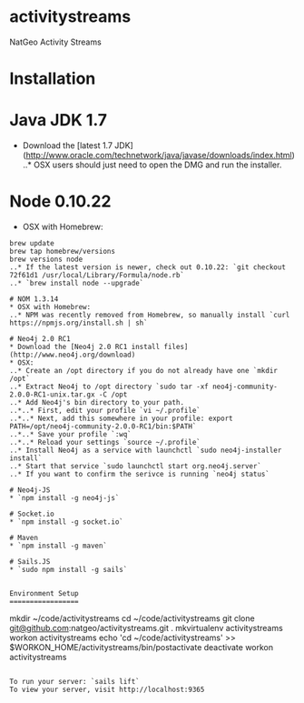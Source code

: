 activitystreams
===============

NatGeo Activity Streams


Installation
============

# Java JDK 1.7
* Download the [latest 1.7 JDK] (http://www.oracle.com/technetwork/java/javase/downloads/index.html)
..* OSX users should just need to open the DMG and run the installer.

# Node 0.10.22
* OSX with Homebrew:
```
brew update
brew tap homebrew/versions
brew versions node
..* If the latest version is newer, check out 0.10.22: `git checkout 72f61d1 /usr/local/Library/Formula/node.rb`
..* `brew install node --upgrade`

# NOM 1.3.14
* OSX with Homebrew:
..* NPM was recently removed from Homebrew, so manually install `curl https://npmjs.org/install.sh | sh`

# Neo4j 2.0 RC1
* Download the [Neo4j 2.0 RC1 install files] (http://www.neo4j.org/download)
* OSX:
..* Create an /opt directory if you do not already have one `mkdir /opt`
..* Extract Neo4j to /opt directory `sudo tar -xf neo4j-community-2.0.0-RC1-unix.tar.gx -C /opt
..* Add Neo4j's bin directory to your path.
..*..* First, edit your profile `vi ~/.profile`
..*..* Next, add this somewhere in your profile: export PATH=/opt/neo4j-community-2.0.0-RC1/bin:$PATH`
..*..* Save your profile `:wq`
..*..* Reload your settings `source ~/.profile`
..* Install Neo4j as a service with launchctl `sudo neo4j-installer install`
..* Start that service `sudo launchctl start org.neo4j.server`
..* If you want to confirm the serivce is running `neo4j status`

# Neo4j-JS
* `npm install -g neo4j-js`

# Socket.io
* `npm install -g socket.io`

# Maven
* `npm install -g maven`

# Sails.JS
* `sudo npm install -g sails`


Environment Setup
=================
```
mkdir ~/code/activitystreams
cd ~/code/activitystreams
git clone git@github.com:natgeo/activitystreams.git .
mkvirtualenv activitystreams
workon activitystreams
echo 'cd ~/code/activitystreams' >> $WORKON_HOME/activitystreams/bin/postactivate
deactivate
workon activitystreams
```

To run your server: `sails lift`
To view your server, visit http://localhost:9365